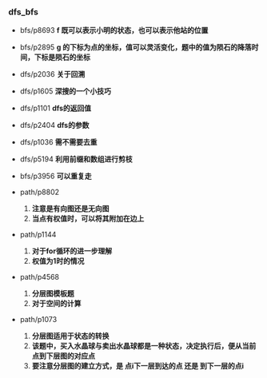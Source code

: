 ### dfs_bfs
- bfs/p8693
    **f 既可以表示小明的状态，也可以表示他站的位置**

- bfs/p2895
    **g 的下标为点的坐标，值可以灵活变化，题中的值为陨石的降落时间，下标是陨石的坐标**

- dfs/p2036
    **关于回溯**

- dfs/p1605
    **深搜的一个小技巧**

- dfs/p1101
    **dfs的返回值**

- dfs/p2404
    **dfs的参数**

- dfs/p1036
    **需不需要去重**

- dfs/p5194
    **利用前缀和数组进行剪枝**

- bfs/p3956
    **可以重复走**

- path/p8802
    1. **注意是有向图还是无向图**
    2. **当点有权值时，可以将其附加在边上**

- path/p1144
    1. **对于for循环的进一步理解**
    2. **权值为1时的情况**

- path/p4568
    1. **分层图模板题**
    2. **对于空间的计算**

- path/p1073
    1. **分层图适用于状态的转换**
    2. **该题中，买入水晶球与卖出水晶球都是一种状态，决定执行后，便从当前点到下层图的对应点**
    3. **要注意分层图的建立方式，是 点i下一层到达的点 还是 到下一层的点i**